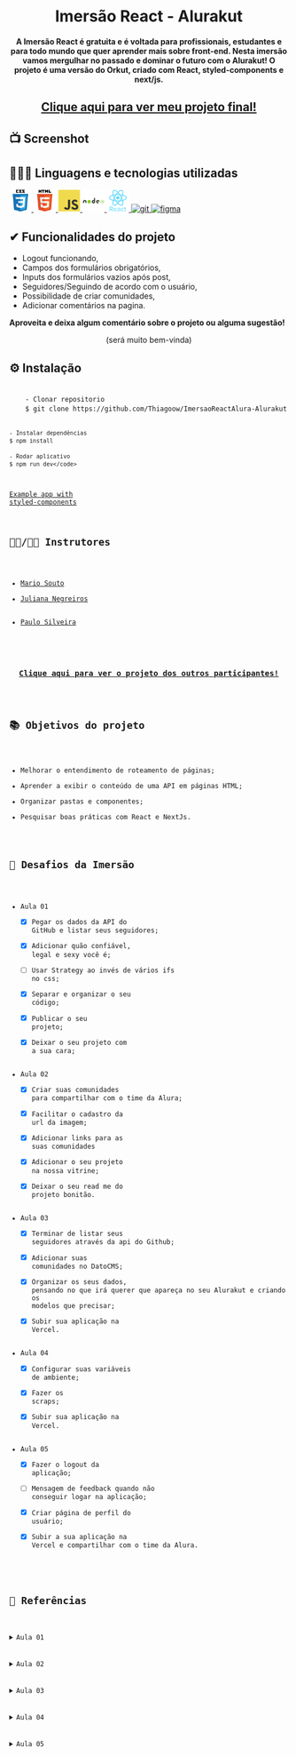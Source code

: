 <h1 align="center">Imersão React - Alurakut</h1>
<h4 align="center">A Imersão React é gratuita e é voltada para profissionais, estudantes e para todo mundo que quer aprender mais sobre front-end. Nesta imersão vamos mergulhar no passado e dominar o futuro com o Alurakut! O projeto é uma versão do Orkut, criado com React, styled-components e next/js. </h4>

<h2 align="center"><a href="https://alurakut-cas.vercel.app/">Clique aqui para ver meu projeto final!</a></h2>

## 📺 Screenshot

## 👨🏻‍💻 Linguagens e tecnologias utilizadas

<p align="left"> <a href="https://www.w3schools.com/css/" target="_blank"> <img src="https://raw.githubusercontent.com/devicons/devicon/master/icons/css3/css3-original-wordmark.svg" alt="css3" width="40" height="40"/> </a>
<a href="https://www.w3.org/html/" target="_blank"> <img src="https://raw.githubusercontent.com/devicons/devicon/master/icons/html5/html5-original-wordmark.svg" alt="html5" width="40" height="40"/> </a>
<a href="https://developer.mozilla.org/en-US/docs/Web/JavaScript" target="_blank"> <img src="https://raw.githubusercontent.com/devicons/devicon/master/icons/javascript/javascript-original.svg" alt="javascript" width="40" height="40"/> </a>
<a href="https://nodejs.org" target="_blank"> <img src="https://raw.githubusercontent.com/devicons/devicon/master/icons/nodejs/nodejs-original-wordmark.svg" alt="nodejs" width="40" height="40"/> </a>
<a href="https://reactjs.org/" target="_blank"> <img src="https://raw.githubusercontent.com/devicons/devicon/master/icons/react/react-original-wordmark.svg" alt="react" width="40" height="40"/> </a>
<a href="https://git-scm.com/" target="_blank"> <img src="https://www.vectorlogo.zone/logos/git-scm/git-scm-icon.svg" alt="git" width="40" height="40"/> </a>
<a href="https://www.figma.com/" target="_blank"> <img src="https://www.vectorlogo.zone/logos/figma/figma-icon.svg" alt="figma" width="40" height="40"/> </a> </p>

## ✔ Funcionalidades do projeto

- Logout funcionando,
- Campos dos formulários obrigatórios,
- Inputs dos formulários vazios após post,
- Seguidores/Seguindo de acordo com o usuário,
- Possibilidade de criar comunidades,
- Adicionar comentários na pagina.

<b align="center"> Aproveita e deixa algum comentário sobre o projeto ou alguma sugestão!</b>
<p align="center">(será muito bem-vinda)</p> 

## ⚙ Instalação

<code>
    - Clonar repositorio
    $ git clone https://github.com/Thiagoow/ImersaoReactAlura-Alurakut

    - Instalar dependências
    $ npm install

    - Rodar aplicativo
    $ npm run dev</code>

<a href="styled-components.md">Example app with styled-components</a>

## 👩‍🏫/👨‍🏫 Instrutores

- <a href="https://twitter.com/omariosouto">Mario Souto</a> <br>
- <a href="https://twitter.com/juunegreiros">Juliana Negreiros</a> <br>
- <a href="https://twitter.com/paulo_caelum">Paulo Silveira</a> <br>

<h3 align="center"><a href="https://github.com/alura-challenges/alurakut">Clique aqui para ver o projeto dos outros participantes!</a></h3>

## 📚 Objetivos do projeto

- Melhorar o entendimento de roteamento de páginas;
- Aprender a exibir o conteúdo de uma API em páginas HTML;
- Organizar pastas e componentes;
- Pesquisar boas práticas com React e NextJs.

## 🎯 Desafios da Imersão

- Aula 01
  - [x] Pegar os dados da API do GitHub e listar seus seguidores;
  - [x] Adicionar quão confiável, legal e sexy você é;
  - [ ] Usar Strategy ao invés de vários ifs no css;
  - [x] Separar e organizar o seu código;
  - [x] Publicar o seu projeto;
  - [x] Deixar o seu projeto com a sua cara;
- Aula 02
  - [x] Criar suas comunidades para compartilhar com o time da Alura;
  - [x] Facilitar o cadastro da url da imagem;
  - [x] Adicionar links para as suas comunidades
  - [x] Adicionar o seu projeto na nossa vitrine;
  - [x] Deixar o seu read me do projeto bonitão.
- Aula 03
  - [x] Terminar de listar seus seguidores através da api do Github;
  - [x] Adicionar suas comunidades no DatoCMS;
  - [x] Organizar os seus dados, pensando no que irá querer que apareça no seu Alurakut e criando os modelos que precisar;
  - [x] Subir sua aplicação na Vercel.
- Aula 04
  - [x] Configurar suas variáveis de ambiente;
  - [x] Fazer os scraps;
  - [x] Subir sua aplicação na Vercel.
- Aula 05
  - [x] Fazer o logout da aplicação;
  - [ ] Mensagem de feedback quando não conseguir logar na aplicação;
  - [x] Criar página de perfil do usuário;
  - [x] Subir a sua aplicação na Vercel e compartilhar com o time da Alura.

## 📂 Referências

  <details>
    <summary>Aula 01</summary>
      - <a href="https://pt-br.reactjs.org/docs/create-a-new-react-app.html#recommended-toolchains">React</a> <br>
      - <a href="https://www.youtube.com/watch?v=S-jqd6WZ7M0">Mario Souto - Strategy Pattern</a> <br>
      - <a href="https://www.youtube.com/watch?v=85vJXFpXLQw">Mario Souto - Pegando dados de uma API com React</a> <br>
      - <a href="https://www.youtube.com/watch?v=-kVnp3fg-v4">Mario Souto - O sistema de rotas do NextJS, principais dúvidas</a> <br>
      - <a href="https://www.youtube.com/watch?v=yMRSDdifGW8">Mario Souto - Linter</a> <br>
      - <a href="https://www.youtube.com/watch?v=Cu-HP-gvggg">Mario Souto - Centralizar conteúdo na tela</a> <br>
      - <a href="https://cssgridgarden.com/">CSS Grid Garden</a> <br>
      - <a href="https://www.youtube.com/watch?v=UBAX-13g8OM">Rafaella Ballerini - Como usar git e github na prática</a> <br>
  </details>
  <details>
    <summary>Aula 02</summary>
      - <a href="https://www.youtube.com/watch?v=yMRSDdifGW8&t=2s">Mario Souto - Github Pro + Eslint</a> <br>
      - <a href="https://www.youtube.com/watch?v=jOAU81jdi-c&list=PLTcmLKdIkOWmeNferJ292VYKBXydGeDej">Criando Flappy Bird com JavaScript - Mario Souto</a> <br>
      - <a href="https://www.youtube.com/watch?v=JbzcLKiTThk">Aprender forEach e map - Mario Souto</a> <br>
  </details>
  <details>
    <summary>Aula 03</summary>
      - <a href="https://www.youtube.com/watch?v=aiZSAn_2SJc">O que é Wordpress</a> <br>
      - <a href="https://www.youtube.com/watch?v=IZi6nogysRM">Mario Souto - O que é um CMS</a> <br>
  </details>
  <details>
    <summary>Aula 04</summary>
      - <a href="https://www.youtube.com/watch?v=RLP9MixVZvw&t">Ju Negreiros - Hello World com GraphQL</a> <br>
      - <a href="https://medium.com/@omariosouto/entendendo-como-fazer-ajax-com-a-fetchapi-977ff20da3c6">Como fazer ajax</a> <br>
      - <a href="https://www.youtube.com/watch?v=IZi6nogysRM&t">Mario Souto - O que é um CMS?</a> <br>
      - <a href="https://www.youtube.com/watch?v=BP2KQtCyzo8">Mario Souto - Variáveis de ambiente e segurança</a> <br>
  </details>
  <details>
    <summary>Aula 05</summary>
      - <a href="https://www.youtube.com/watch?v=x5Hs8kXlktM&t">Mario Souto - Rotas Next</a> <br>
      - <a href="https://www.youtube.com/watch?v=zSl_n-9yGRs">Mario Souto - Cookies e LocalStorage</a> <br>
      - <a href="https://www.youtube.com/watch?v=76eEzmx3irs">Mario Souto - SEO, Performance e Segurança no Front End</a> <br>
      - <a href="https://www.alura.com.br/artigos/como-funciona-o-import-e-export-do-javascript">Post - Como funciona import e export do Javascript</a> <br>
      - <a href="https://reactrouter.com/web/guides/quick-start">React Router DOM</a> <br>
      - <a href="https://www.postman.com/">Postman</a> <br>
      - <a href="https://www.youtube.com/watch?v=f8a-qwKC5yk">Ju Negreiros - Destructuring</a> <br>
  </details>
